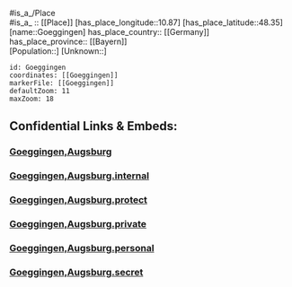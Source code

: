 ﻿---
location: [48.35,10.87] 
mapzoom: [7,12] 
mapmarker: city 
type: City
tags:
- geo/City


SpocWebEntityId: 30669
isDeleted: false
confidential: public

---
#is_a_/Place  
#is_a_ :: [[Place]] 
[has_place_longitude::10.87] 
[has_place_latitude::48.35] 
[name::Goeggingen] 
has_place_country:: [[Germany]]  
has_place_province:: [[Bayern]]  
[Population::] 
[Unknown::] 


```leaflet
id: Goeggingen
coordinates: [[Goeggingen]] 
markerFile: [[Goeggingen]] 
defaultZoom: 11 
maxZoom: 18
```


## Confidential Links & Embeds: 

### [Goeggingen,Augsburg](/_public/Earth/Continent/Europe/Europe~Central/Germany/Germany~West/Bayern/counties~Bayern/Augsburg-City/Goeggingen,Augsburg.md) 

### [Goeggingen,Augsburg.internal](/_internal/Earth/Continent/Europe/Europe~Central/Germany/Germany~West/Bayern/counties~Bayern/Augsburg-City/Goeggingen,Augsburg.internal.md) 

### [Goeggingen,Augsburg.protect](/_protect/Earth/Continent/Europe/Europe~Central/Germany/Germany~West/Bayern/counties~Bayern/Augsburg-City/Goeggingen,Augsburg.protect.md) 

### [Goeggingen,Augsburg.private](/_private/Earth/Continent/Europe/Europe~Central/Germany/Germany~West/Bayern/counties~Bayern/Augsburg-City/Goeggingen,Augsburg.private.md) 

### [Goeggingen,Augsburg.personal](/_personal/Earth/Continent/Europe/Europe~Central/Germany/Germany~West/Bayern/counties~Bayern/Augsburg-City/Goeggingen,Augsburg.personal.md) 

### [Goeggingen,Augsburg.secret](/_secret/Earth/Continent/Europe/Europe~Central/Germany/Germany~West/Bayern/counties~Bayern/Augsburg-City/Goeggingen,Augsburg.secret.md) 
